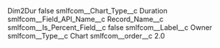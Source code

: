 <?xml version="1.0" encoding="UTF-8"?>
<CustomMetadata xmlns="http://soap.sforce.com/2006/04/metadata" xmlns:xsi="http://www.w3.org/2001/XMLSchema-instance" xmlns:xsd="http://www.w3.org/2001/XMLSchema">
    <label>Dim2Dur</label>
    <protected>false</protected>
    <values>
        <field>smlfcom__Chart_Type__c</field>
        <value xsi:type="xsd:string">Duration</value>
    </values>
    <values>
        <field>smlfcom__Field_API_Name__c</field>
        <value xsi:type="xsd:string">Record_Name__c</value>
    </values>
    <values>
        <field>smlfcom__Is_Percent_Field__c</field>
        <value xsi:type="xsd:boolean">false</value>
    </values>
    <values>
        <field>smlfcom__Label__c</field>
        <value xsi:type="xsd:string">Owner</value>
    </values>
    <values>
        <field>smlfcom__Type__c</field>
        <value xsi:type="xsd:string">Chart</value>
    </values>
    <values>
        <field>smlfcom__order__c</field>
        <value xsi:type="xsd:double">2.0</value>
    </values>
</CustomMetadata>
